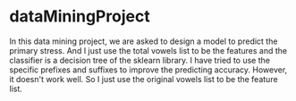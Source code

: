 # dataMiningProject

In this data mining project, we are asked to design a model to predict the primary stress. And I just use the total vowels list to be the features and the classifier is a decision tree of the sklearn library. I have tried to use the specific prefixes and suffixes to improve the predicting accuracy. However, it doesn't work well. So I just use the original vowels list to be the feature list.